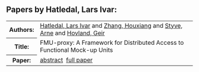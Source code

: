 <h2>Papers by Hatledal, Lars Ivar:</h2>
<!-- Begin papers -->
<table>
<tr><th>Authors:</th><td>
<a href="../authors/author_091.html">Hatledal, Lars Ivar</a> and 
<a href="../authors/author_262.html">Zhang, Houxiang</a> and 
<a href="../authors/author_232.html">Styve, Arne</a> and 
<a href="../authors/author_107.html">Hovland, Geir</a>
</td></tr>
<tr><th>Title:  </th><td>FMU-proxy: A Framework for Distributed Access to Functional Mock-up Units</td></tr>
<tr><th>Paper:  </th><td><a href="../abstracts/Modelica2019abstract1C2.pdf">abstract</a>&nbsp;&nbsp;<a href="../papers/Modelica2019paper1C2.pdf">full paper</a></td></tr>
</table>
<br>
<!-- End papers -->